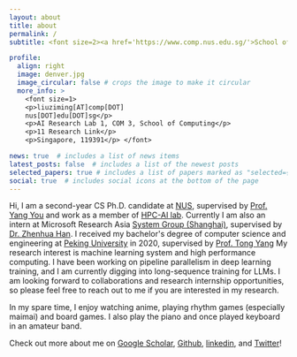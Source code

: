 ```yaml
---
layout: about
title: about
permalink: /
subtitle: <font size=2><a href='https://www.comp.nus.edu.sg/'>School of Computing, National University of Singapore</a></font>.

profile:
  align: right
  image: denver.jpg
  image_circular: false # crops the image to make it circular
  more_info: >
    <font size=1>
    <p>liuziming[AT]comp[DOT]  
    nus[DOT]edu[DOT]sg</p>
    <p>AI Research Lab 1, COM 3, School of Computing</p>
    <p>11 Research Link</p>
    <p>Singapore, 119391</p> </font>

news: true  # includes a list of news items
latest_posts: false  # includes a list of the newest posts
selected_papers: true # includes a list of papers marked as "selected={true}"
social: true  # includes social icons at the bottom of the page
---
```

Hi, I am a second-year CS Ph.D. candidate at [NUS](https://www.comp.nus.edu.sg/), supervised by [Prof. Yang You](https://www.comp.nus.edu.sg/~youy/) 
and work as a member of [HPC-AI lab](https://ai.comp.nus.edu.sg/).
Currently I am also an intern at Microsoft Research Asia [System Group (Shanghai)](https://www.msra.cn/zh-cn/msr-asia-shanghai), supervised by [Dr. Zhenhua Han](https://hzhua.github.io/).
I received my bachelor's degree of computer science and engineering at [Peking University](https://www.pku.edu.cn/) in 2020, supervised by [Prof. Tong Yang](https://yangtonghome.github.io/)
My research interest is machine learning system and high performance computing. I have been working on pipeline parallelism 
in deep learning training, and I am currently digging into long-sequence training for LLMs. I am looking 
forward to collaborations and research internship opportunities, so please feel free to reach out to me if you are interested in my research.

In my spare time, I enjoy watching anime, playing rhythm games (especially maimai) and board games. I also play the piano and once played keyboard
in an amateur band.

Check out more about me on [Google Scholar](https://scholar.google.com/citations?user=UPFptUwAAAAJ&hl=en), [Github](https://github.com/MaruyamaAya), [linkedin](https://www.linkedin.com/in/ziming-liu-mlsys/), and [Twitter](https://twitter.com/lzm_mlsys)!



[//]: # (Put your address / P.O. box / other info right below your picture. You can also disable any of these elements by editing `profile` property of the YAML header of your `_pages/about.md`. Edit `_bibliography/papers.bib` and Jekyll will render your [publications page]&#40;/al-folio/publications/&#41; automatically.)

